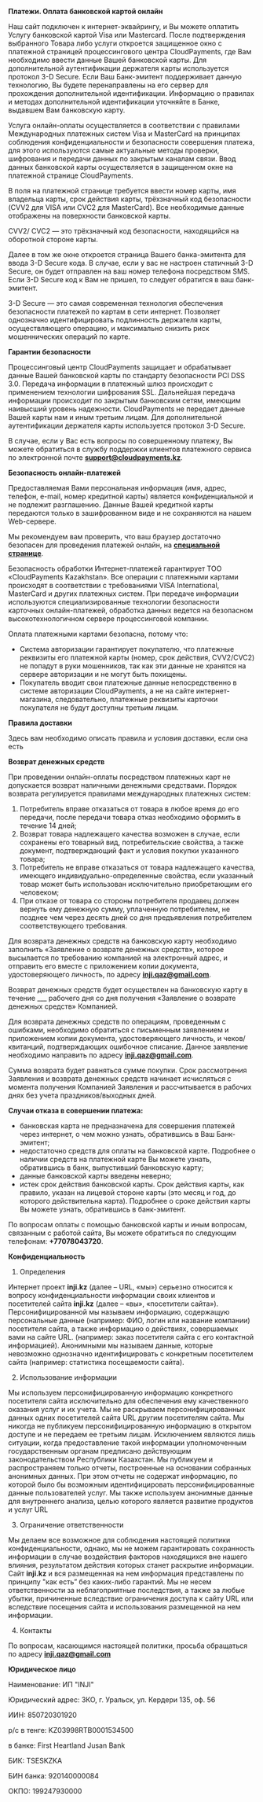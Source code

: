 
**Платежи. Оплата банковской картой онлайн**

Наш сайт подключен к интернет-эквайрингу, и Вы можете оплатить Услугу банковской картой Visa или Mastercard. После подтверждения выбранного Товара либо услуги откроется защищенное окно с платежной страницей процессингового центра CloudPayments, где Вам необходимо ввести данные Вашей банковской карты. Для дополнительной аутентификации держателя карты используется протокол 3-D Secure. Если Ваш Банк-эмитент поддерживает данную технологию, Вы будете перенаправлены на его сервер для прохождения дополнительной идентификации. Информацию о правилах и методах дополнительной идентификации уточняйте в Банке, выдавшем Вам банковскую карту.

Услуга онлайн-оплаты осуществляется в соответствии с правилами Международных платежных систем Visa и MasterCard на принципах соблюдения конфиденциальности и безопасности совершения платежа, для этого используются самые актуальные методы проверки, шифрования и передачи данных по закрытым каналам связи. Ввод данных банковской карты осуществляется в защищенном окне на платежной странице CloudPayments.

 В поля на платежной странице требуется ввести номер карты, имя владельца карты, срок действия карты, трёхзначный код безопасности (CVV2 для VISA или CVC2 для MasterCard). Все необходимые данные отображены на поверхности банковской карты.

CVV2/ CVC2 — это трёхзначный код безопасности, находящийся на оборотной стороне карты.

Далее в том же окне откроется страница Вашего банка-эмитента для ввода 3-D Secure кода. В случае, если у вас не настроен статичный 3-D Secure, он будет отправлен на ваш номер телефона посредством SMS. Если 3-D Secure код к Вам не пришел, то следует обратится в ваш банк-эмитент.

3-D Secure — это самая современная технология обеспечения безопасности платежей по картам в сети интернет. Позволяет однозначно идентифицировать подлинность держателя карты, осуществляющего операцию, и максимально снизить риск мошеннических операций по карте.

**Гарантии безопасности**

Процессинговый центр CloudPayments защищает и обрабатывает данные Вашей банковской карты по стандарту безопасности PCI DSS 3.0. Передача информации в платежный шлюз происходит с применением технологии шифрования SSL. Дальнейшая передача информации происходит по закрытым банковским сетям, имеющим наивысший уровень надежности. CloudPayments не передает данные Вашей карты нам и иным третьим лицам. Для дополнительной аутентификации держателя карты используется протокол 3-D Secure.

В случае, если у Вас есть вопросы по совершенному платежу, Вы можете обратиться в службу поддержки клиентов платежного сервиса по электронной почте [**support@cloudpayments.kz**](mailto:support@cloudpayments.kz).

**Безопасность онлайн-платежей**

Предоставляемая Вами персональная информация (имя, адрес, телефон, e-mail, номер кредитной карты) является конфиденциальной и не подлежит разглашению. Данные Вашей кредитной карты передаются только в зашифрованном виде и не сохраняются на нашем Web-сервере.
  
Мы рекомендуем вам проверить, что ваш браузер достаточно безопасен для проведения платежей онлайн, на [**специальной странице**](https://my.cloudpayments.ru/ru/browser).

Безопасность обработки Интернет-платежей гарантирует ТОО «CloudPayments Kazakhstan». Все операции с платежными картами происходят в соответствии с требованиями VISA International, MasterCard и других платежных систем. При передаче информации используются специализированные технологии безопасности карточных онлайн-платежей, обработка данных ведется на безопасном высокотехнологичном сервере процессинговой компании.

Оплата платежными картами безопасна, потому что:

-   Система авторизации гарантирует покупателю, что платежные реквизиты его платежной карты (номер, срок действия, CVV2/CVC2) не попадут в руки мошенников, так как эти данные не хранятся на сервере авторизации и не могут быть похищены.
-   Покупатель вводит свои платежные данные непосредственно в системе авторизации CloudPayments, а не на сайте интернет-магазина, следовательно, платежные реквизиты карточки покупателя не будут доступны третьим лицам.

**Правила доставки**

Здесь вам необходимо описать правила и условия доставки, если она есть

**Возврат денежных средств**

При проведении онлайн-оплаты посредством платежных карт не допускается возврат наличными денежными средствами. Порядок возврата регулируется правилами международных платежных систем:

1.  Потребитель вправе отказаться от товара в любое время до его передачи, после передачи товара отказ необходимо оформить в течение 14 дней;
2.  Возврат товара надлежащего качества возможен в случае, если сохранены его товарный вид, потребительские свойства, а также документ, подтверждающий факт и условия покупки указанного товара;
3.  Потребитель не вправе отказаться от товара надлежащего качества, имеющего индивидуально-определенные свойства, если указанный товар может быть использован исключительно приобретающим его человеком;
4.  При отказе от товара со стороны потребителя продавец должен вернуть ему денежную сумму, уплаченную потребителем, не позднее чем через десять дней со дня предъявления потребителем соответствующего требования.

Для возврата денежных средств на банковскую карту необходимо заполнить «Заявление о возврате денежных средств», которое высылается по требованию компанией на электронный адрес, и отправить его вместе с приложением копии документа, удостоверяющего личность, по адресу [**inji.qaz@gmail.com**](mailto:inji.qaz@gmail.com).
  
Возврат денежных средств будет осуществлен на банковскую карту в течение ___ рабочего дня со дня получения «Заявление о возврате денежных средств» Компанией.

Для возврата денежных средств по операциям, проведенным с ошибками, необходимо обратиться с письменным заявлением и приложением копии документа, удостоверяющего личность, и чеков/квитанций, подтверждающих ошибочное списание. Данное заявление необходимо направить по адресу [**inji.qaz@gmail.com**](mailto:inji.qaz@gmail.com).

Сумма возврата будет равняться сумме покупки. Срок рассмотрения Заявления и возврата денежных средств начинает исчисляться с момента получения Компанией Заявления и рассчитывается в рабочих днях без учета праздников/выходных дней.

**Случаи отказа в совершении платежа:**

-   банковская карта не предназначена для совершения платежей через интернет, о чем можно узнать, обратившись в Ваш Банк-эмитент;
-   недостаточно средств для оплаты на банковской карте. Подробнее о наличии средств на платежной карте Вы можете узнать, обратившись в банк, выпустивший банковскую карту;
-   данные банковской карты введены неверно;
-   истек срок действия банковской карты. Срок действия карты, как правило, указан на лицевой стороне карты (это месяц и год, до которого действительна карта). Подробнее о сроке действия карты Вы можете узнать, обратившись в банк-эмитент.

По вопросам оплаты с помощью банковской карты и иным вопросам, связанным с работой сайта, Вы можете обратиться по следующим телефонам: **+77078043720**.

**Конфиденциальность**

1. Определения

Интернет проект **inji.kz** (далее – URL, «мы») серьезно относится к вопросу конфиденциальности информации своих клиентов и посетителей сайта **inji.kz** (далее – «вы», «посетители сайта»). Персонифицированной мы называем информацию, содержащую персональные данные (например: ФИО, логин или название компании) посетителя сайта, а также информацию о действиях, совершаемых вами на сайте URL. (например: заказ посетителя сайта с его контактной информацией). Анонимными мы называем данные, которые невозможно однозначно идентифицировать с конкретным посетителем сайта (например: статистика посещаемости сайта).

2. Использование информации

Мы используем персонифицированную информацию конкретного посетителя сайта исключительно для обеспечения ему качественного оказания услуг и их учета. Мы не раскрываем персонифицированных данных одних посетителей сайта URL другим посетителям сайта. Мы никогда не публикуем персонифицированную информацию в открытом доступе и не передаем ее третьим лицам. Исключением являются лишь ситуации, когда предоставление такой информации уполномоченным государственным органам предписано действующим законодательством Республики Казахстан. Мы публикуем и распространяем только отчеты, построенные на основании собранных анонимных данных. При этом отчеты не содержат информацию, по которой было бы возможным идентифицировать персонифицированные данные пользователей услуг. Мы также используем анонимные данные для внутреннего анализа, целью которого является развитие продуктов и услуг URL
  
3. Ограничение ответственности

Мы делаем все возможное для соблюдения настоящей политики конфиденциальности, однако, мы не можем гарантировать сохранность информации в случае воздействия факторов находящихся вне нашего влияния, результатом действия которых станет раскрытие информации. Сайт **inji.kz** и вся размещенная на нем информация представлены по принципу "как есть” без каких-либо гарантий. Мы не несем ответственности за неблагоприятные последствия, а также за любые убытки, причиненные вследствие ограничения доступа к сайту URL или вследствие посещения сайта и использования размещенной на нем информации.

4. Контакты

По вопросам, касающимся настоящей политики, просьба обращаться по адресу [**inji.qaz@gmail.com**](mailto:inji.qaz@gmail.com)

**Юридическое лицо**

Наименование: ИП "INJI"

Юридический адрес: ЗКО, г. Уральск, ул. Кердери 135, оф. 56

ИИН: 850720301920

р/с в тенге: KZ03998RTB0001534500

в банке: First Heartland Jusan Bank

БИК: TSESKZKA

БИН банка: 920140000084

ОКПО: 199247930000
